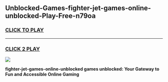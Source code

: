 
## Unblocked-Games-fighter-jet-games-online-unblocked-Play-Free-n79oa
<h3>
<a href="https://premium76.site?title=fighter-jet-games-online-unblocked&ref=20M">CLICK TO PLAY</a></h3>
<hr>

<h3>
<a href="https://premium76.site?title=fighter-jet-games-online-unblocked&ref=20M">CLICK 2 PLAY</a>
  
</h3>

<a href="https://premium76.site?title=fighter-jet-games-online-unblocked&ref=19M"><img src="https://clearcache.store/games.png"></a>


**fighter-jet-games-online-unblocked games unblocked: Your Gateway to Fun and Accessible Online Gaming**
